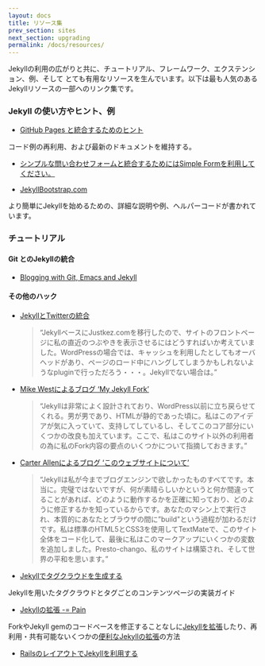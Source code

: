 ```yaml
---
layout: docs
title: リソース集
prev_section: sites
next_section: upgrading
permalink: /docs/resources/
---
```


<!--original
---
layout: docs
title: Resources
prev_section: sites
next_section: upgrading
permalink: /docs/resources/
---
-->

Jekyllの利用の広がりと共に、チュートリアル、フレームワーク、エクステンション、例、そして
とても有用なリソースを生んでいます。以下は最も人気のあるJekyllリソースの一部へのリンク集です。

<!--original
Jekyll’s growing use is producing a wide variety of tutorials, frameworks, extensions, examples, and other resources that can be very helpful. Below is a collection of links to some of the most popular Jekyll resources.
-->

### Jekyll の使い方やヒント、例

<!--original
### Jekyll tips & tricks, and examples
-->

- [GitHub Pages と統合するためのヒント](https://gist.github.com/2890453)

<!--original
- [Tips for working with GitHub Pages Integration](https://gist.github.com/2890453)
-->

  コード例の再利用、および最新のドキュメントを維持する。

<!--original
  Code example reuse, and keeping documentation up to date.
-->

- [シンプルな問い合わせフォームと統合するためにはSimple Formを利用してください。](http://getsimpleform.com/)

<!--original
- [Use Simple Form to integrate a simple contact
  form](http://getsimpleform.com/)
-->

- [JekyllBootstrap.com](http://jekyllbootstrap.com)

<!--original
- [JekyllBootstrap.com](http://jekyllbootstrap.com)
-->

  より簡単にJekyllを始めるための、詳細な説明や例、ヘルパーコードが書かれています。

<!--original
  Provides detailed explanations, examples, and helper-code to make
  getting started with Jekyll easier.
-->

### チュートリアル

<!--original
### Tutorials
-->

#### Git とのJekyllの統合

<!--original
#### Integrating Jekyll with Git
-->

- [Blogging with Git, Emacs and Jekyll](http://metajack.im/2009/01/23/blogging-with-git-emacs-and-jekyll/)

<!--original
- [Blogging with Git, Emacs and Jekyll](http://metajack.im/2009/01/23/blogging-with-git-emacs-and-jekyll/)
-->

#### その他のハック

<!--original
#### Other hacks
-->

- [JekyllとTwitterの統合](http://www.justkez.com/integrating-twitter-with-jekyll/)
  > “JekyllベースにJustkez.comを移行したので、サイトのフロントページに私の直近のつぶやきを表示させるにはどうすればいか考えていました。WordPressの場合では、キャッシュを利用したとしてもオーバヘッドがあり、ページのロード中にハングしてしまうかもしれないようなpluginで行っただろう・・・。Jekyllでない場合は。”
<!--original
- [Integrating Twitter with Jekyll](http://www.justkez.com/integrating-twitter-with-jekyll/)
  > “Having migrated Justkez.com to be based on Jekyll, I was pondering how I might include my recent twitterings on the front page of the site. In the WordPress world, this would have been done via a plugin which may or may not have hung the loading of the page, might have employed caching, but would certainly have had some overheads. … Not in Jekyll.”
-->
- [Mike Westによるブログ ‘My Jekyll Fork’](http://mikewest.org/2009/11/my-jekyll-fork)
  > “Jekyllは非常によく設計されており、WordPress以前に立ち戻らせてくれる。男が男であり、HTMLが静的であった頃に。私はこのアイデアが気に入っていて、支持してしているし、そしてこのコア部分にいくつかの改良も加えています。ここで、私はこのサイト以外の利用者の為に私のFork内容の要点のいくつかについて指摘しておきます。”
<!--original
- [‘My Jekyll Fork’, by Mike West](http://mikewest.org/2009/11/my-jekyll-fork)
  > “Jekyll is a well-architected throwback to a time before WordPress, when men were men, and HTML was static. I like the ideas it espouses, and have made a few improvements to it’s core. Here, I’ll point out some highlights of my fork in the hopes that they see usage beyond this site.”
-->
- [Carter Allenによるブログ ‘このウェブサイトについて’](http://cartera.me/2010/08/12/about-this-website/)
  > “Jekyllは私が今までブログエンジンで欲しかったものすべてです。本当に。完璧ではないですが、何が素晴らしいかというと何か間違ってることがあれば、どのように動作するかを正確に知っており、どのように修正するかを知っているからです。あなたのマシン上で実行され、本質的にあなたとブラウザの間に”build"という過程が加わるだけです。私は標準のHTML5とCSS3を使用してTextMateで、このサイト全体をコード化して、最後に私はこのマークアップにいくつかの変数を追加しました。Presto-chango、私のサイトは構築され、そして世界の平和を思います。”
<!--original
- [‘About this Website’, by Carter Allen](http://cartera.me/2010/08/12/about-this-website/)
  > “Jekyll is everything that I ever wanted in a blogging engine. Really. It isn’t perfect, but what’s excellent about it is that if there’s something wrong, I know exactly how it works and how to fix it. It runs on the your machine only, and is essentially an added”build" step between you and the browser. I coded this entire site in TextMate using standard HTML5 and CSS3, and then at the end I added just a few little variables to the markup. Presto-chango, my site is built and I am at peace with the world.”
-->
- [Jekyllでタグクラウドを生成する](http://www.justkez.com/generating-a-tag-cloud-in-jekyll/)
<!--original
- [Generating a Tag Cloud in Jekyll](http://www.justkez.com/generating-a-tag-cloud-in-jekyll/)
-->

  Jekyllを用いたタグクラウドとタグごとのコンテンツページの実装ガイド

<!--original
  A guide to implementing a tag cloud and per-tag content pages using Jekyll.
-->

- [Jekyllの拡張 -= Pain](http://rfelix.com/2010/01/19/jekyll-extensions-minus-equal-pain/)

<!--original
- [Jekyll Extensions -= Pain](http://rfelix.com/2010/01/19/jekyll-extensions-minus-equal-pain/)
-->

  ForkやJekyll gemのコードベースを修正することなしに[Jekyllを拡張](http://github.com/rfelix/jekyll_ext)したり、再利用・共有可能ないくつかの[便利なJekyllの拡張](http://wiki.github.com/rfelix/jekyll_ext/extensions)の方法

<!--original
  A way to [extend Jekyll](http://github.com/rfelix/jekyll_ext) without forking and modifying the Jekyll gem codebase and some [portable Jekyll extensions](http://wiki.github.com/rfelix/jekyll_ext/extensions) that can be reused and shared.
-->

- [RailsのレイアウトでJekyllを利用する](http://numbers.brighterplanet.com/2010/08/09/sharing-rails-views-with-jekyll)

<!--original
- [Using your Rails layouts in Jekyll](http://numbers.brighterplanet.com/2010/08/09/sharing-rails-views-with-jekyll)
-->
